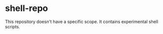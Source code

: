 shell-repo
==========
This repository doesn't have a specific scope. It contains experimental shell scripts.
